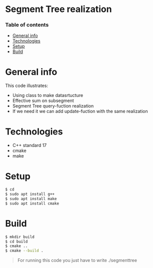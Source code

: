 # Segment Tree realization

### Table of contents
* [General info](#general-info)
* [Technologies](#technologies)
* [Setup](#setup)
* [Build](#build)

# General info
This code illustrates:
- Using class to make datasrtucture
- Effective sum on subsegment 
- Segment Tree query-fuction realization
- If we need it we can add update-fuction with the same realization

# Technologies
- C++ standard 17
- cmake
- make

# Setup
```sh
$ cd 
$ sudo apt install g++
$ sudo apt install make
$ sudo apt install cmake
```

# Build
```sh
$ mkdir build
$ cd build
$ cmake ..
$ cmake --build .
```

> For running this code you just have to write ./segmenttree
